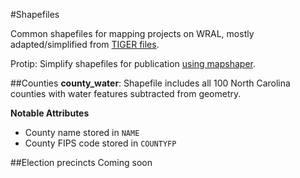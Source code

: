 #Shapefiles

Common shapefiles for mapping projects on WRAL, mostly adapted/simplified from [TIGER files](https://www.census.gov/geo/maps-data/data/tiger.html).

Protip: Simplify shapefiles for publication [using mapshaper](http://mapshaper.org/).

##Counties
**county_water**: Shapefile includes all 100 North Carolina counties with water features subtracted from geometry.

**Notable Attributes**

- County name stored in `NAME`
- County FIPS code stored in `COUNTYFP`

##Election precincts
Coming soon
